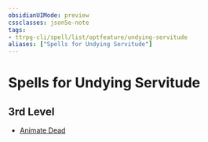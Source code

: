 ```yaml
---
obsidianUIMode: preview
cssclasses: json5e-note
tags:
- ttrpg-cli/spell/list/optfeature/undying-servitude
aliases: ["Spells for Undying Servitude"]
---
```

# Spells for Undying Servitude

## 3rd Level

- [Animate Dead](animate-dead-xphb "XPHB")